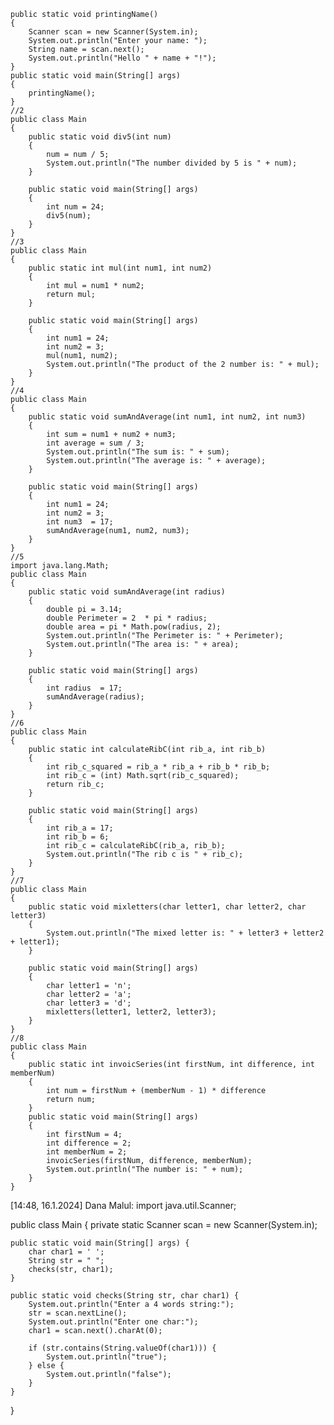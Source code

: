     public static void printingName()
    {
        Scanner scan = new Scanner(System.in);
        System.out.println("Enter your name: ");
        String name = scan.next();
        System.out.println("Hello " + name + "!");
    }
    public static void main(String[] args)
    {
        printingName();
    }
    //2
    public class Main 
    {
        public static void div5(int num)
        {
            num = num / 5;
            System.out.println("The number divided by 5 is " + num);
        }

        public static void main(String[] args)
        {
            int num = 24;
            div5(num);
        }
    }
    //3
    public class Main 
    {
        public static int mul(int num1, int num2)
        {
            int mul = num1 * num2;
            return mul;
        }

        public static void main(String[] args)
        {
            int num1 = 24;
            int num2 = 3;
            mul(num1, num2);
            System.out.println("The product of the 2 number is: " + mul);
        }
    }
    //4
    public class Main 
    {
        public static void sumAndAverage(int num1, int num2, int num3)
        {
            int sum = num1 + num2 + num3;
            int average = sum / 3;
            System.out.println("The sum is: " + sum);
            System.out.println("The average is: " + average);
        }

        public static void main(String[] args)
        {
            int num1 = 24;
            int num2 = 3;
            int num3  = 17;
            sumAndAverage(num1, num2, num3);
        }
    }
    //5
    import java.lang.Math;
    public class Main 
    {
        public static void sumAndAverage(int radius)
        {
            double pi = 3.14;
            double Perimeter = 2  * pi * radius;
            double area = pi * Math.pow(radius, 2);
            System.out.println("The Perimeter is: " + Perimeter);
            System.out.println("The area is: " + area);
        }

        public static void main(String[] args)
        {
            int radius  = 17;
            sumAndAverage(radius);
        }
    }
    //6
    public class Main 
    {
        public static int calculateRibC(int rib_a, int rib_b)
        {
            int rib_c_squared = rib_a * rib_a + rib_b * rib_b;
            int rib_c = (int) Math.sqrt(rib_c_squared);
            return rib_c;
        }

        public static void main(String[] args)
        {
            int rib_a = 17;
            int rib_b = 6;
            int rib_c = calculateRibC(rib_a, rib_b);
            System.out.println("The rib c is " + rib_c);
        }
    }
    //7
    public class Main 
    {
        public static void mixletters(char letter1, char letter2, char letter3)
        {
            System.out.println("The mixed letter is: " + letter3 + letter2 + letter1);
        }

        public static void main(String[] args)
        {
            char letter1 = 'n';
            char letter2 = 'a';
            char letter3 = 'd';
            mixletters(letter1, letter2, letter3);
        }
    }
    //8
    public class Main 
    {
        public static int invoicSeries(int firstNum, int difference, int memberNum)
        {
            int num = firstNum + (memberNum - 1) * difference
            return num;
        }
        public static void main(String[] args)
        {
            int firstNum = 4;
            int difference = 2;
            int memberNum = 2;
            invoicSeries(firstNum, difference, memberNum);
            System.out.println("The number is: " + num);
        }
    }
[14:48, 16.1.2024] Dana Malul: import java.util.Scanner;

public class Main {
    private static Scanner scan = new Scanner(System.in);

    public static void main(String[] args) {
        char char1 = ' ';
        String str = " ";
        checks(str, char1);
    }

    public static void checks(String str, char char1) {
        System.out.println("Enter a 4 words string:");
        str = scan.nextLine();
        System.out.println("Enter one char:");
        char1 = scan.next().charAt(0);

        if (str.contains(String.valueOf(char1))) {
            System.out.println("true");
        } else {
            System.out.println("false");
        }
    }
}
